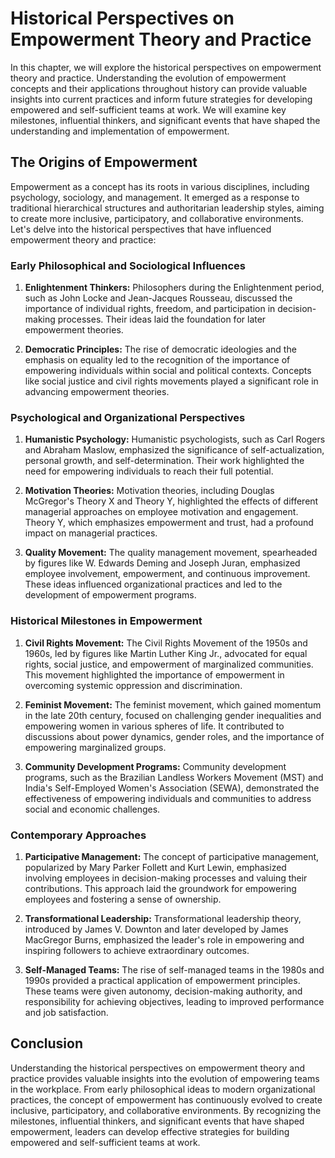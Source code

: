 Historical Perspectives on Empowerment Theory and Practice
=====================================================================

In this chapter, we will explore the historical perspectives on empowerment theory and practice. Understanding the evolution of empowerment concepts and their applications throughout history can provide valuable insights into current practices and inform future strategies for developing empowered and self-sufficient teams at work. We will examine key milestones, influential thinkers, and significant events that have shaped the understanding and implementation of empowerment.

**The Origins of Empowerment**
------------------------------

Empowerment as a concept has its roots in various disciplines, including psychology, sociology, and management. It emerged as a response to traditional hierarchical structures and authoritarian leadership styles, aiming to create more inclusive, participatory, and collaborative environments. Let's delve into the historical perspectives that have influenced empowerment theory and practice:

### **Early Philosophical and Sociological Influences**

1. **Enlightenment Thinkers:** Philosophers during the Enlightenment period, such as John Locke and Jean-Jacques Rousseau, discussed the importance of individual rights, freedom, and participation in decision-making processes. Their ideas laid the foundation for later empowerment theories.

2. **Democratic Principles:** The rise of democratic ideologies and the emphasis on equality led to the recognition of the importance of empowering individuals within social and political contexts. Concepts like social justice and civil rights movements played a significant role in advancing empowerment theories.

### **Psychological and Organizational Perspectives**

1. **Humanistic Psychology:** Humanistic psychologists, such as Carl Rogers and Abraham Maslow, emphasized the significance of self-actualization, personal growth, and self-determination. Their work highlighted the need for empowering individuals to reach their full potential.

2. **Motivation Theories:** Motivation theories, including Douglas McGregor's Theory X and Theory Y, highlighted the effects of different managerial approaches on employee motivation and engagement. Theory Y, which emphasizes empowerment and trust, had a profound impact on managerial practices.

3. **Quality Movement:** The quality management movement, spearheaded by figures like W. Edwards Deming and Joseph Juran, emphasized employee involvement, empowerment, and continuous improvement. These ideas influenced organizational practices and led to the development of empowerment programs.

### **Historical Milestones in Empowerment**

1. **Civil Rights Movement:** The Civil Rights Movement of the 1950s and 1960s, led by figures like Martin Luther King Jr., advocated for equal rights, social justice, and empowerment of marginalized communities. This movement highlighted the importance of empowerment in overcoming systemic oppression and discrimination.

2. **Feminist Movement:** The feminist movement, which gained momentum in the late 20th century, focused on challenging gender inequalities and empowering women in various spheres of life. It contributed to discussions about power dynamics, gender roles, and the importance of empowering marginalized groups.

3. **Community Development Programs:** Community development programs, such as the Brazilian Landless Workers Movement (MST) and India's Self-Employed Women's Association (SEWA), demonstrated the effectiveness of empowering individuals and communities to address social and economic challenges.

### **Contemporary Approaches**

1. **Participative Management:** The concept of participative management, popularized by Mary Parker Follett and Kurt Lewin, emphasized involving employees in decision-making processes and valuing their contributions. This approach laid the groundwork for empowering employees and fostering a sense of ownership.

2. **Transformational Leadership:** Transformational leadership theory, introduced by James V. Downton and later developed by James MacGregor Burns, emphasized the leader's role in empowering and inspiring followers to achieve extraordinary outcomes.

3. **Self-Managed Teams:** The rise of self-managed teams in the 1980s and 1990s provided a practical application of empowerment principles. These teams were given autonomy, decision-making authority, and responsibility for achieving objectives, leading to improved performance and job satisfaction.

**Conclusion**
--------------

Understanding the historical perspectives on empowerment theory and practice provides valuable insights into the evolution of empowering teams in the workplace. From early philosophical ideas to modern organizational practices, the concept of empowerment has continuously evolved to create inclusive, participatory, and collaborative environments. By recognizing the milestones, influential thinkers, and significant events that have shaped empowerment, leaders can develop effective strategies for building empowered and self-sufficient teams at work.
